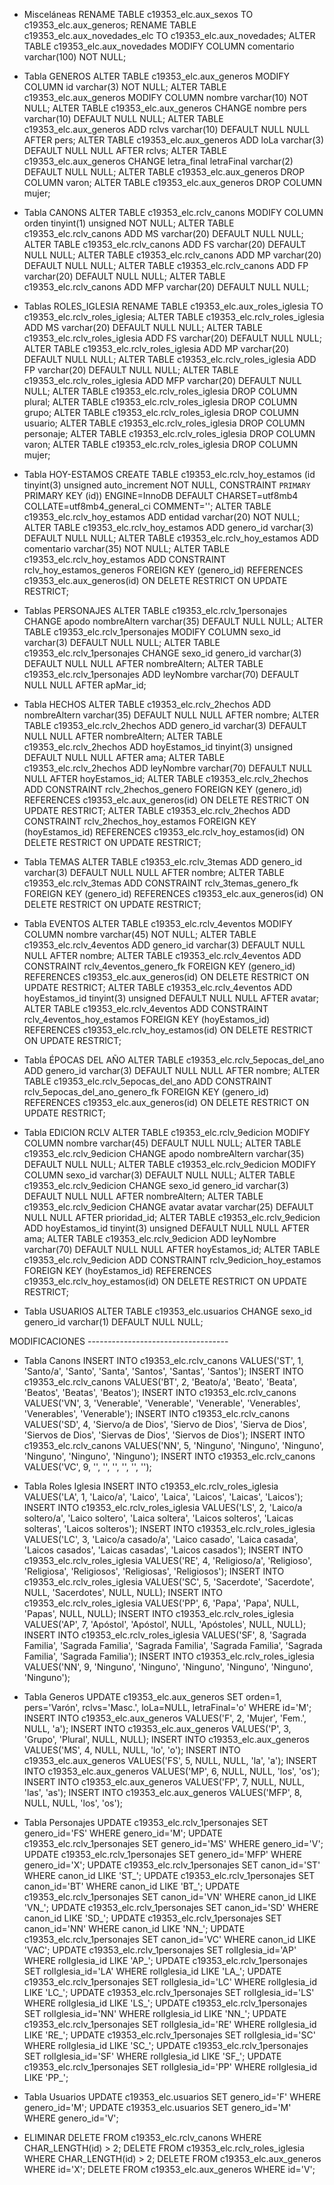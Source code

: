 - Misceláneas
RENAME TABLE c19353_elc.aux_sexos TO c19353_elc.aux_generos;
RENAME TABLE c19353_elc.aux_novedades_elc TO c19353_elc.aux_novedades;
ALTER TABLE c19353_elc.aux_novedades MODIFY COLUMN comentario varchar(100) NOT NULL;

- Tabla GENEROS
ALTER TABLE c19353_elc.aux_generos MODIFY COLUMN id varchar(3) NOT NULL;
ALTER TABLE c19353_elc.aux_generos MODIFY COLUMN nombre varchar(10) NOT NULL;
ALTER TABLE c19353_elc.aux_generos CHANGE nombre pers varchar(10) DEFAULT NULL NULL;
ALTER TABLE c19353_elc.aux_generos ADD rclvs varchar(10) DEFAULT NULL NULL AFTER pers;
ALTER TABLE c19353_elc.aux_generos ADD loLa varchar(3) DEFAULT NULL NULL AFTER rclvs;
ALTER TABLE c19353_elc.aux_generos CHANGE letra_final letraFinal varchar(2) DEFAULT NULL NULL;
ALTER TABLE c19353_elc.aux_generos DROP COLUMN varon;
ALTER TABLE c19353_elc.aux_generos DROP COLUMN mujer;

- Tabla CANONS
ALTER TABLE c19353_elc.rclv_canons MODIFY COLUMN orden tinyint(1) unsigned NOT NULL;
ALTER TABLE c19353_elc.rclv_canons ADD MS varchar(20) DEFAULT NULL NULL;
ALTER TABLE c19353_elc.rclv_canons ADD FS varchar(20) DEFAULT NULL NULL;
ALTER TABLE c19353_elc.rclv_canons ADD MP varchar(20) DEFAULT NULL NULL;
ALTER TABLE c19353_elc.rclv_canons ADD FP varchar(20) DEFAULT NULL NULL;
ALTER TABLE c19353_elc.rclv_canons ADD MFP varchar(20) DEFAULT NULL NULL;

- Tablas ROLES_IGLESIA
RENAME TABLE c19353_elc.aux_roles_iglesia TO c19353_elc.rclv_roles_iglesia;
ALTER TABLE c19353_elc.rclv_roles_iglesia ADD MS varchar(20) DEFAULT NULL NULL;
ALTER TABLE c19353_elc.rclv_roles_iglesia ADD FS varchar(20) DEFAULT NULL NULL;
ALTER TABLE c19353_elc.rclv_roles_iglesia ADD MP varchar(20) DEFAULT NULL NULL;
ALTER TABLE c19353_elc.rclv_roles_iglesia ADD FP varchar(20) DEFAULT NULL NULL;
ALTER TABLE c19353_elc.rclv_roles_iglesia ADD MFP varchar(20) DEFAULT NULL NULL;
ALTER TABLE c19353_elc.rclv_roles_iglesia DROP COLUMN plural;
ALTER TABLE c19353_elc.rclv_roles_iglesia DROP COLUMN grupo;
ALTER TABLE c19353_elc.rclv_roles_iglesia DROP COLUMN usuario;
ALTER TABLE c19353_elc.rclv_roles_iglesia DROP COLUMN personaje;
ALTER TABLE c19353_elc.rclv_roles_iglesia DROP COLUMN varon;
ALTER TABLE c19353_elc.rclv_roles_iglesia DROP COLUMN mujer;

- Tabla HOY-ESTAMOS
CREATE TABLE c19353_elc.rclv_hoy_estamos (id tinyint(3) unsigned auto_increment NOT NULL, CONSTRAINT `PRIMARY` PRIMARY KEY (id))
ENGINE=InnoDB DEFAULT CHARSET=utf8mb4 COLLATE=utf8mb4_general_ci COMMENT='';
ALTER TABLE c19353_elc.rclv_hoy_estamos ADD entidad varchar(20) NOT NULL;
ALTER TABLE c19353_elc.rclv_hoy_estamos ADD genero_id varchar(3) DEFAULT NULL NULL;
ALTER TABLE c19353_elc.rclv_hoy_estamos ADD comentario varchar(35) NOT NULL;
ALTER TABLE c19353_elc.rclv_hoy_estamos ADD CONSTRAINT rclv_hoy_estamos_generos FOREIGN KEY (genero_id) REFERENCES c19353_elc.aux_generos(id) ON DELETE RESTRICT ON UPDATE RESTRICT;

- Tablas PERSONAJES
ALTER TABLE c19353_elc.rclv_1personajes CHANGE apodo nombreAltern varchar(35) DEFAULT NULL NULL;
ALTER TABLE c19353_elc.rclv_1personajes MODIFY COLUMN sexo_id varchar(3) DEFAULT NULL NULL;
ALTER TABLE c19353_elc.rclv_1personajes CHANGE sexo_id genero_id varchar(3) DEFAULT NULL NULL AFTER nombreAltern;
ALTER TABLE c19353_elc.rclv_1personajes ADD leyNombre varchar(70) DEFAULT NULL NULL AFTER apMar_id;

- Tabla HECHOS
ALTER TABLE c19353_elc.rclv_2hechos ADD nombreAltern varchar(35) DEFAULT NULL NULL AFTER nombre;
ALTER TABLE c19353_elc.rclv_2hechos ADD genero_id varchar(3) DEFAULT NULL NULL AFTER nombreAltern;
ALTER TABLE c19353_elc.rclv_2hechos ADD hoyEstamos_id tinyint(3) unsigned DEFAULT NULL NULL AFTER ama;
ALTER TABLE c19353_elc.rclv_2hechos ADD leyNombre varchar(70) DEFAULT NULL NULL AFTER hoyEstamos_id;
ALTER TABLE c19353_elc.rclv_2hechos ADD CONSTRAINT rclv_2hechos_genero FOREIGN KEY (genero_id) REFERENCES c19353_elc.aux_generos(id) ON DELETE RESTRICT ON UPDATE RESTRICT;
ALTER TABLE c19353_elc.rclv_2hechos ADD CONSTRAINT rclv_2hechos_hoy_estamos FOREIGN KEY (hoyEstamos_id) REFERENCES c19353_elc.rclv_hoy_estamos(id) ON DELETE RESTRICT ON UPDATE RESTRICT;

- Tabla TEMAS
ALTER TABLE c19353_elc.rclv_3temas ADD genero_id varchar(3) DEFAULT NULL NULL AFTER nombre;
ALTER TABLE c19353_elc.rclv_3temas ADD CONSTRAINT rclv_3temas_genero_fk FOREIGN KEY (genero_id) REFERENCES c19353_elc.aux_generos(id) ON DELETE RESTRICT ON UPDATE RESTRICT;

- Tabla EVENTOS
ALTER TABLE c19353_elc.rclv_4eventos MODIFY COLUMN nombre varchar(45) NOT NULL;
ALTER TABLE c19353_elc.rclv_4eventos ADD genero_id varchar(3) DEFAULT NULL NULL AFTER nombre;
ALTER TABLE c19353_elc.rclv_4eventos ADD CONSTRAINT rclv_4eventos_genero_fk FOREIGN KEY (genero_id) REFERENCES c19353_elc.aux_generos(id) ON DELETE RESTRICT ON UPDATE RESTRICT;
ALTER TABLE c19353_elc.rclv_4eventos ADD hoyEstamos_id tinyint(3) unsigned DEFAULT NULL NULL AFTER avatar;
ALTER TABLE c19353_elc.rclv_4eventos ADD CONSTRAINT rclv_4eventos_hoy_estamos FOREIGN KEY (hoyEstamos_id) REFERENCES c19353_elc.rclv_hoy_estamos(id) ON DELETE RESTRICT ON UPDATE RESTRICT;

- Tabla ÉPOCAS DEL AÑO
ALTER TABLE c19353_elc.rclv_5epocas_del_ano ADD genero_id varchar(3) DEFAULT NULL NULL AFTER nombre;
ALTER TABLE c19353_elc.rclv_5epocas_del_ano ADD CONSTRAINT rclv_5epocas_del_ano_genero_fk FOREIGN KEY (genero_id) REFERENCES c19353_elc.aux_generos(id) ON DELETE RESTRICT ON UPDATE RESTRICT;

- Tabla EDICION RCLV
ALTER TABLE c19353_elc.rclv_9edicion MODIFY COLUMN nombre varchar(45) DEFAULT NULL NULL;
ALTER TABLE c19353_elc.rclv_9edicion CHANGE apodo nombreAltern varchar(35) DEFAULT NULL NULL;
ALTER TABLE c19353_elc.rclv_9edicion MODIFY COLUMN sexo_id varchar(3) DEFAULT NULL NULL;
ALTER TABLE c19353_elc.rclv_9edicion CHANGE sexo_id genero_id varchar(3) DEFAULT NULL NULL AFTER nombreAltern;
ALTER TABLE c19353_elc.rclv_9edicion CHANGE avatar avatar varchar(25) DEFAULT NULL NULL AFTER prioridad_id;
ALTER TABLE c19353_elc.rclv_9edicion ADD hoyEstamos_id tinyint(3) unsigned DEFAULT NULL NULL AFTER ama;
ALTER TABLE c19353_elc.rclv_9edicion ADD leyNombre varchar(70) DEFAULT NULL NULL AFTER hoyEstamos_id;
ALTER TABLE c19353_elc.rclv_9edicion ADD CONSTRAINT rclv_9edicion_hoy_estamos FOREIGN KEY (hoyEstamos_id) REFERENCES c19353_elc.rclv_hoy_estamos(id) ON DELETE RESTRICT ON UPDATE RESTRICT;

- Tabla USUARIOS
ALTER TABLE c19353_elc.usuarios CHANGE sexo_id genero_id varchar(1) DEFAULT NULL NULL;

MODIFICACIONES -----------------------------------

- Tabla Canons
INSERT INTO c19353_elc.rclv_canons VALUES('ST', 1, 'Santo/a', 'Santo', 'Santa', 'Santos', 'Santas', 'Santos');
INSERT INTO c19353_elc.rclv_canons VALUES('BT', 2, 'Beato/a', 'Beato', 'Beata', 'Beatos', 'Beatas', 'Beatos');
INSERT INTO c19353_elc.rclv_canons VALUES('VN', 3, 'Venerable', 'Venerable', 'Venerable', 'Venerables', 'Venerables', 'Venerable');
INSERT INTO c19353_elc.rclv_canons VALUES('SD', 4, 'Siervo/a de Dios', 'Siervo de Dios', 'Sierva de Dios', 'Siervos de Dios', 'Siervas de Dios', 'Siervos de Dios');
INSERT INTO c19353_elc.rclv_canons VALUES('NN', 5, 'Ninguno', 'Ninguno', 'Ninguno', 'Ninguno', 'Ninguno', 'Ninguno');
INSERT INTO c19353_elc.rclv_canons VALUES('VC', 9, '', '', '', '', '', '');

- Tabla Roles Iglesia
INSERT INTO c19353_elc.rclv_roles_iglesia VALUES('LA', 1, 'Laico/a', 'Laico', 'Laica', 'Laicos', 'Laicas', 'Laicos');
INSERT INTO c19353_elc.rclv_roles_iglesia VALUES('LS', 2, 'Laico/a soltero/a', 'Laico soltero', 'Laica soltera', 'Laicos solteros', 'Laicas solteras', 'Laicos solteros');
INSERT INTO c19353_elc.rclv_roles_iglesia VALUES('LC', 3, 'Laico/a casado/a', 'Laico casado', 'Laica casada', 'Laicos casados', 'Laicas casadas', 'Laicos casados');
INSERT INTO c19353_elc.rclv_roles_iglesia VALUES('RE', 4, 'Religioso/a', 'Religioso', 'Religiosa', 'Religiosos', 'Religiosas', 'Religiosos');
INSERT INTO c19353_elc.rclv_roles_iglesia VALUES('SC', 5, 'Sacerdote', 'Sacerdote', NULL, 'Sacerdotes', NULL, NULL);
INSERT INTO c19353_elc.rclv_roles_iglesia VALUES('PP', 6, 'Papa', 'Papa', NULL, 'Papas', NULL, NULL);
INSERT INTO c19353_elc.rclv_roles_iglesia VALUES('AP', 7, 'Apóstol', 'Apóstol', NULL, 'Apóstoles', NULL, NULL);
INSERT INTO c19353_elc.rclv_roles_iglesia VALUES('SF', 8, 'Sagrada Familia', 'Sagrada Familia', 'Sagrada Familia', 'Sagrada Familia', 'Sagrada Familia', 'Sagrada Familia');
INSERT INTO c19353_elc.rclv_roles_iglesia VALUES('NN', 9, 'Ninguno', 'Ninguno', 'Ninguno', 'Ninguno', 'Ninguno', 'Ninguno');

- Tabla Generos
UPDATE c19353_elc.aux_generos SET orden=1, pers='Varón', rclvs='Masc.', loLa=NULL, letraFinal='o' WHERE id='M';
INSERT INTO c19353_elc.aux_generos VALUES('F', 2, 'Mujer', 'Fem.', NULL, 'a');
INSERT INTO c19353_elc.aux_generos VALUES('P', 3, 'Grupo', 'Plural', NULL, NULL);
INSERT INTO c19353_elc.aux_generos VALUES('MS', 4, NULL, NULL, 'lo', 'o');
INSERT INTO c19353_elc.aux_generos VALUES('FS', 5, NULL, NULL, 'la', 'a');
INSERT INTO c19353_elc.aux_generos VALUES('MP', 6, NULL, NULL, 'los', 'os');
INSERT INTO c19353_elc.aux_generos VALUES('FP', 7, NULL, NULL, 'las', 'as');
INSERT INTO c19353_elc.aux_generos VALUES('MFP', 8, NULL, NULL, 'los', 'os');

- Tabla Personajes
UPDATE c19353_elc.rclv_1personajes SET genero_id='FS' WHERE genero_id='M';
UPDATE c19353_elc.rclv_1personajes SET genero_id='MS' WHERE genero_id='V';
UPDATE c19353_elc.rclv_1personajes SET genero_id='MFP' WHERE genero_id='X';
UPDATE c19353_elc.rclv_1personajes SET canon_id='ST' WHERE canon_id LIKE 'ST_';
UPDATE c19353_elc.rclv_1personajes SET canon_id='BT' WHERE canon_id LIKE 'BT_';
UPDATE c19353_elc.rclv_1personajes SET canon_id='VN' WHERE canon_id LIKE 'VN_';
UPDATE c19353_elc.rclv_1personajes SET canon_id='SD' WHERE canon_id LIKE 'SD_';
UPDATE c19353_elc.rclv_1personajes SET canon_id='NN' WHERE canon_id LIKE 'NN_';
UPDATE c19353_elc.rclv_1personajes SET canon_id='VC' WHERE canon_id LIKE 'VAC';
UPDATE c19353_elc.rclv_1personajes SET rolIglesia_id='AP' WHERE rolIglesia_id LIKE 'AP_';
UPDATE c19353_elc.rclv_1personajes SET rolIglesia_id='LA' WHERE rolIglesia_id LIKE 'LA_';
UPDATE c19353_elc.rclv_1personajes SET rolIglesia_id='LC' WHERE rolIglesia_id LIKE 'LC_';
UPDATE c19353_elc.rclv_1personajes SET rolIglesia_id='LS' WHERE rolIglesia_id LIKE 'LS_';
UPDATE c19353_elc.rclv_1personajes SET rolIglesia_id='NN' WHERE rolIglesia_id LIKE 'NN_';
UPDATE c19353_elc.rclv_1personajes SET rolIglesia_id='RE' WHERE rolIglesia_id LIKE 'RE_';
UPDATE c19353_elc.rclv_1personajes SET rolIglesia_id='SC' WHERE rolIglesia_id LIKE 'SC_';
UPDATE c19353_elc.rclv_1personajes SET rolIglesia_id='SF' WHERE rolIglesia_id LIKE 'SF_';
UPDATE c19353_elc.rclv_1personajes SET rolIglesia_id='PP' WHERE rolIglesia_id LIKE 'PP_';

- Tabla Usuarios
UPDATE c19353_elc.usuarios SET genero_id='F' WHERE genero_id='M';
UPDATE c19353_elc.usuarios SET genero_id='M' WHERE genero_id='V';

- ELIMINAR
DELETE FROM c19353_elc.rclv_canons WHERE CHAR_LENGTH(id) > 2;
DELETE FROM c19353_elc.rclv_roles_iglesia WHERE CHAR_LENGTH(id) > 2;
DELETE FROM c19353_elc.aux_generos WHERE id='X';
DELETE FROM c19353_elc.aux_generos WHERE id='V';
